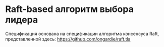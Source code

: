 # Raft-based алгоритм выбора лидера
Спецификация основана на спецификации алгоритма консенсуса Raft, представленной здесь: https://github.com/ongardie/raft.tla
